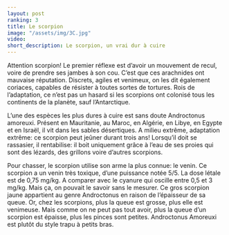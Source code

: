 ```yaml
---
layout: post
ranking: 3
title: Le scorpion
image: "/assets/img/3C.jpg"
video:
short_description: Le scorpion, un vrai dur à cuire
---
```


Attention scorpion! Le premier réflexe est d’avoir un mouvement de recul, voire de prendre ses jambes à son cou. C’est que ces arachnides ont mauvaise réputation. Discrets, agiles et venimeux, on les dit également coriaces, capables de résister à toutes sortes de tortures. Rois de l’adaptation, ce n’est pas un hasard si les scorpions ont colonisé tous les continents de la planète, sauf l’Antarctique.

L’une des espèces les plus dures à cuire est sans doute Androctonus amoreuxi. Présent en Mauritanie, au Maroc, en Algérie, en Libye, en Egypte et en Israël, il vit dans les sables désertiques. A milieu extrême, adaptation extrême: ce scorpion peut jeûner durant trois ans! Lorsqu’il doit se rassasier, il rentabilise: il boit uniquement grâce à l’eau de ses proies qui sont des lézards, des grillons voire d’autres scorpions.

Pour chasser, le scorpion utilise son arme la plus connue: le venin. Ce scorpion a un venin très toxique, d’une puissance notée 5/5. La dose létale est de 0,75 mg/kg. A comparer avec le cyanure qui oscille entre 0,5 et 3 mg/kg. Mais ça, on pouvait le savoir sans le mesurer. Ce gros scorpion jaune appartient au genre Androctonus en raison de l’épaisseur de sa queue. Or, chez les scorpions, plus la queue est grosse, plus elle est venimeuse. Mais comme on ne peut pas tout avoir, plus la queue d’un scorpion est épaisse, plus les pinces sont petites. Androctonus Amoreuxi est plutôt du style trapu à petits bras.
